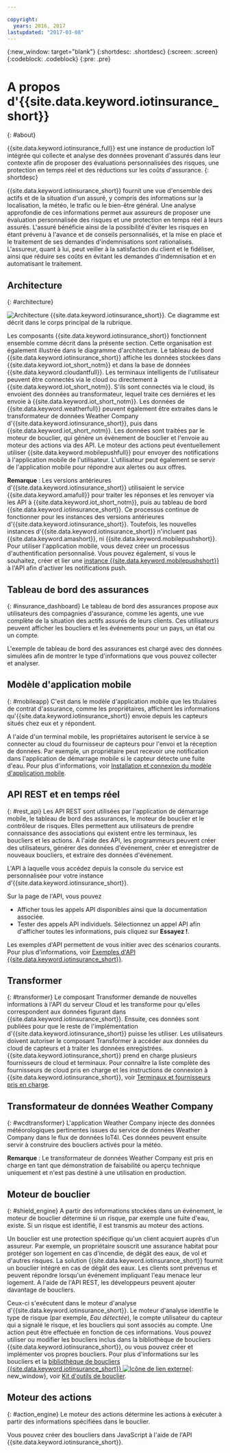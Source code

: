 ```yaml
---

copyright:
  years: 2016, 2017
lastupdated: "2017-03-08"
---
```


<!-- Common attributes used in the template are defined as follows: -->
{:new_window: target="blank"}
{:shortdesc: .shortdesc}
{:screen: .screen}
{:codeblock: .codeblock}
{:pre: .pre}

# A propos d'{{site.data.keyword.iotinsurance_short}}
{: #about}

{{site.data.keyword.iotinsurance_full}} est une instance de production IoT intégrée qui collecte et analyse des données provenant d'assurés
dans leur contexte afin de proposer des évaluations personnalisées des risques, une protection en temps réel et des réductions sur les coûts d'assurance.
{: shortdesc}

{{site.data.keyword.iotinsurance_short}} fournit une vue d'ensemble des actifs et de la situation d'un assuré, y compris des informations sur
la localisation, la météo, le trafic ou le bien-être général. Une analyse approfondie de ces informations permet aux assureurs de proposer une évaluation personnalisée des risques et une protection en temps réel à leurs assurés. L'assuré bénéficie ainsi de la possibilité d'éviter les risques en étant prévenu à l'avance et de conseils personnalisés, et la mise en place et le
traitement
de ses demandes d'indemnisations sont rationalisés. L'assureur,
quant à lui, peut veiller à la satisfaction du client et le fidéliser, ainsi que réduire ses coûts en évitant les demandes d'indemnisation et en
automatisant le traitement.

## Architecture
{: #architecture}

![Architecture {{site.data.keyword.iotinsurance_short}}. Ce
diagramme est décrit dans le corps principal de la rubrique.](images/IoT4I_architecture.svg "Architecture {{site.data.keyword.iotinsurance_short}}")

Les composants {{site.data.keyword.iotinsurance_short}} fonctionnent ensemble comme décrit dans la présente section. Cette organisation est également illustrée dans le diagramme d'architecture. Le tableau de bord {{site.data.keyword.iotinsurance_short}} affiche les données stockées dans {{site.data.keyword.iot_short_notm}} et dans la base de données {{site.data.keyword.cloudantfull}}. Les terminaux intelligents de l'utilisateur peuvent être connectés via le cloud ou directement à {{site.data.keyword.iot_short_notm}}. S'ils sont connectés via le cloud, ils envoient des données au transformateur, lequel traite ces dernières et les envoie à {{site.data.keyword.iot_short_notm}}. Les données de {{site.data.keyword.weatherfull}} peuvent également être extraites dans le transformateur de données Weather Company d'{{site.data.keyword.iotinsurance_short}}, puis dans {{site.data.keyword.iot_short_notm}}. Les données sont traitées par le moteur de bouclier, qui génère un événement de bouclier et l'envoie au moteur des actions via des API. Le moteur des actions peut éventuellement utiliser {{site.data.keyword.mobilepushfull}} pour envoyer des notifications à l'application mobile de l'utilisateur. L'utilisateur peut également se servir de l'application mobile pour répondre aux alertes ou aux offres.

**Remarque** : Les versions antérieures d'{{site.data.keyword.iotinsurance_short}} utilisaient le service {{site.data.keyword.amafull}} pour traiter les réponses et les renvoyer via les API à {{site.data.keyword.iot_short_notm}}, puis au tableau de bord {{site.data.keyword.iotinsurance_short}}. Ce processus continue de fonctionner pour les instances des versions antérieures d'{{site.data.keyword.iotinsurance_short}}. Toutefois, les nouvelles instances d'{{site.data.keyword.iotinsurance_short}} n'incluent pas {{site.data.keyword.amashort}}, ni {{site.data.keyword.mobilepushshort}}. Pour utiliser l'application mobile, vous devez créer un processus d'authentification personnalisé. Vous pouvez également, si vous le souhaitez, créer et lier une [instance {{site.data.keyword.mobilepushshort}}](../mobilepush/index.html) à l'API afin d'activer les notifications push.

## Tableau de bord des assurances
{: #insurance_dashboard}
Le tableau de bord des assurances propose aux utilisateurs des compagnies d'assurance, comme les agents, une vue complète de la situation des actifs
assurés de leurs
clients. Ces utilisateurs peuvent afficher les boucliers et les événements pour un pays, un état ou un compte.

L'exemple de tableau de bord des assurances est chargé avec des données simulées afin de montrer le type d'informations que vous pouvez collecter et
analyser.

## Modèle d'application mobile
{: #mobileapp}
C'est dans le modèle d'application mobile que les titulaires de contrat d'assurance, comme les propriétaires, affichent les informations
qu'{{site.data.keyword.iotinsurance_short}} envoie depuis les capteurs situés chez eux et y répondent.

A l'aide d'un terminal mobile, les propriétaires autorisent le service à se connecter au cloud du fournisseur de capteurs pour l'envoi et la
réception de données. Par exemple, un propriétaire peut recevoir une notification dans l'application de démarrage mobile si le capteur détecte une
fuite d'eau. Pour plus d'informations, voir [Installation et connexion du modèle d'application mobile](iotinsurance_mobile_app.html).

## API REST et en temps réel
{: #rest_api}
Les API REST sont utilisées par l'application de démarrage mobile, le tableau de bord des assurances, le moteur de bouclier et le contrôleur de risques. Elles
permettent aux utilisateurs de prendre connaissance des associations qui existent entre les terminaux, les boucliers et les actions. A l'aide des API, les programmeurs peuvent créer des utilisateurs, générer des données d'événement, créer et enregistrer de nouveaux boucliers, et extraire des
données d'événement.

L'API à laquelle vous accédez depuis la console du service est personnalisée pour votre instance d'{{site.data.keyword.iotinsurance_short}}.

Sur la page de l'API, vous pouvez  
  - Afficher tous les appels API disponibles ainsi que la documentation associée.
  - Tester des appels API individuels.  Sélectionnez un appel API afin d'afficher toutes les informations, puis cliquez sur **Essayez !**.

Les exemples d'API permettent de vous initier avec des scénarios courants. Pour plus d'informations, voir [Exemples d'API {{site.data.keyword.iotinsurance_short}}](https://github.com/IBM-Bluemix/iot4i-api-examples-nodejs).


## Transformer
{: #transformer}
Le composant Transformer demande de nouvelles informations à l'API du serveur Cloud et les transforme pour qu'elles correspondent aux données
figurant dans
{{site.data.keyword.iotinsurance_short}}. Ensuite,
ces données sont publiées pour que le reste de l'implémentation d'{{site.data.keyword.iotinsurance_short}} puisse les utiliser. Les utilisateurs doivent autoriser le composant Transformer à accéder aux données du cloud de capteurs et à traiter les données enregistrées. {{site.data.keyword.iotinsurance_short}} prend en charge plusieurs fournisseurs de cloud et terminaux. Pour connaître la liste complète des fournisseurs de cloud pris en charge et les instructions de connexion à {{site.data.keyword.iotinsurance_short}}, voir [Terminaux et fournisseurs pris en charge](iotinsurance_supporteddevices.html).

## Transformateur de données Weather Company
{: #wcdtransformer}
L'application Weather Company injecte des données météorologiques pertinentes issues du service de données Weather Company dans le flux de données IoT4I. Ces données peuvent ensuite servir à construire des boucliers activés pour la météo.

**Remarque** : Le transformateur de données Weather Company est pris en charge en tant que démonstration de faisabilité ou aperçu technique uniquement et n'est pas destiné à une utilisation en production.

## Moteur de bouclier
{: #shield_engine}
A partir des informations stockées dans un événement, le moteur de bouclier détermine si un risque, par exemple une fuite d'eau, existe. Si un risque est
identifié, il est transmis au moteur des actions.

Un bouclier est une protection spécifique qu'un client acquiert auprès d'un assureur. Par exemple, un propriétaire souscrit une assurance habitat pour
protéger son logement en cas d'incendie, de dégât des eaux, de vol et d'autres risques. La solution {{site.data.keyword.iotinsurance_short}} fournit
un bouclier intégré en cas de dégât des eaux. Les clients sont prévenus et peuvent répondre lorsqu'un événement impliquant l'eau menace leur
logement. A l'aide de l'API REST, les développeurs peuvent ajouter davantage de boucliers.  

Ceux-ci s'exécutent dans le moteur d'analyse
d'{{site.data.keyword.iotinsurance_short}}. Le moteur d'analyse identifie le type de risque (par exemple, *Eau détectée*), le compte
utilisateur du capteur qui a signalé le risque, et les boucliers qui sont associés au compte. Une action peut être effectuée en fonction de ces
informations. Vous pouvez utiliser ou modifier les boucliers inclus dans la bibliothèque de boucliers {{site.data.keyword.iotinsurance_short}}, ou vous pouvez créer et implémenter vos propres boucliers. Pour plus d'informations sur les boucliers et la [bibliothèque de boucliers {{site.data.keyword.iotinsurance_short}} ![Icône de lien externe](../../icons/launch-glyph.svg)](https://github.com/ibm-watson-iot/ioti-shields){: new_window}, voir [Kit d'outils de bouclier](iotinsurance_shield_toolkit.html).

## Moteur des actions
{: #action_engine}
Le moteur des actions détermine les actions à exécuter à partir des informations spécifiées dans le bouclier.

Vous pouvez créer des boucliers dans JavaScript à l'aide de l'API {{site.data.keyword.iotinsurance_short}}.
